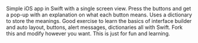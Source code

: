 Simple iOS app in Swift with a single screen view. Press the buttons and get a pop-up with an explanation on what each button means. Uses a dictionary to store the meanings. Good exercise to learn the basics of interface builder and auto layout, buttons, alert messages, dictionaries all with Swift. Fork this and modify however you want. This is just for fun and learning.
